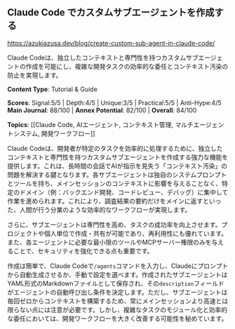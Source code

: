 ## Claude Code でカスタムサブエージェントを作成する

https://azukiazusa.dev/blog/create-custom-sub-agent-in-claude-code/

Claude Codeは、独立したコンテキストと専門性を持つカスタムサブエージェントの作成を可能にし、複雑な開発タスクの効率的な委任とコンテキスト汚染の防止を実現します。

**Content Type**: Tutorial & Guide

**Scores**: Signal:5/5 | Depth:4/5 | Unique:3/5 | Practical:5/5 | Anti-Hype:4/5
**Main Journal**: 88/100 | **Annex Potential**: 82/100 | **Overall**: 84/100

**Topics**: [[Claude Code, AIエージェント, コンテキスト管理, マルチエージェントシステム, 開発ワークフロー]]

Claude Codeは、開発者が特定のタスクを効率的に処理するために、独立したコンテキストと専門性を持つカスタムサブエージェントを作成する強力な機能を提供します。これは、長時間の会話でAIが指示を見失う「コンテキスト汚染」の問題を解決する鍵となります。各サブエージェントは独自のシステムプロンプトとツールを持ち、メインセッションのコンテキストに影響を与えることなく、特定のドメイン（例：バックエンド開発、コードレビュー、デバッグ）に集中して作業を進められます。これにより、調査結果の要約だけをメインに返すといった、人間が行う分業のような効率的なワークフローが実現します。

さらに、サブエージェントは専門性を高め、タスクの成功率を向上させます。プロジェクトや個人単位で作成・共有が可能であり、再利用性にも優れています。また、各エージェントに必要な最小限のツールやMCPサーバー権限のみを与えることで、セキュリティを強化できる点も重要です。

作成は簡単で、Claude Codeで`/agents`コマンドを入力し、Claudeにプロンプトから自動生成させるか、手動で設定を選べます。作成されたサブエージェントはYAML形式のMarkdownファイルとして保存され、その`description`フィールドがエージェントの自動呼び出し条件を決定します。ただし、サブエージェントは毎回ゼロからコンテキストを構築するため、常にメインセッションより高速とは限らない点には注意が必要です。しかし、複雑なタスクのモジュール化と効率的な委任においては、開発ワークフローを大きく改善する可能性を秘めています。